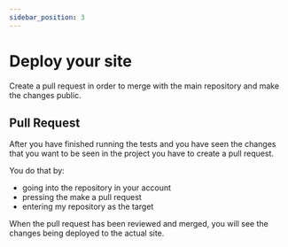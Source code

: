 ```yaml
---
sidebar_position: 3
---
```


# Deploy your site

Create a pull request in order to merge with the main repository and make the changes public.

## Pull Request

After you have finished running the tests and you have seen the changes that you want to be seen in the project you have to create a pull request.

You do that by:
- going into the repository in your account
- pressing the make a pull request
- entering my repository as the target

When the pull request has been reviewed and merged, you will see the changes being deployed to the actual site.
